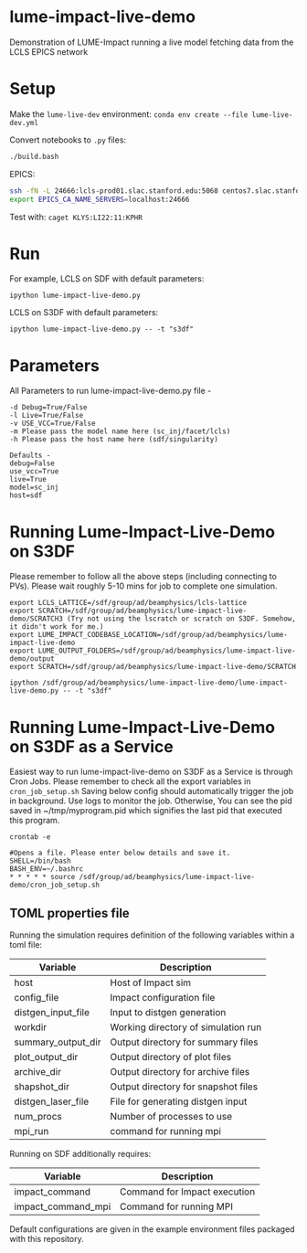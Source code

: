 # lume-impact-live-demo
Demonstration of LUME-Impact running a live model fetching data from the LCLS EPICS network



# Setup

Make the `lume-live-dev` environment:
`conda env create --file lume-live-dev.yml`

Convert notebooks to `.py` files:
```bash
./build.bash
```

EPICS:
```bash
ssh -fN -L 24666:lcls-prod01.slac.stanford.edu:5068 centos7.slac.stanford.edu
export EPICS_CA_NAME_SERVERS=localhost:24666
```

Test with: `caget KLYS:LI22:11:KPHR`


# Run

For example, LCLS on SDF with default parameters:
```
ipython lume-impact-live-demo.py
```

LCLS on S3DF with default parameters:
```
ipython lume-impact-live-demo.py -- -t "s3df"
```

# Parameters

All Parameters to run lume-impact-live-demo.py file -
```
-d Debug=True/False
-l Live=True/False
-v USE_VCC=True/False
-m Please pass the model name here (sc_inj/facet/lcls)
-h Please pass the host name here (sdf/singularity)

Defaults -
debug=False
use_vcc=True
live=True
model=sc_inj
host=sdf
```

# Running Lume-Impact-Live-Demo on S3DF

Please remember to follow all the above steps (including connecting to PVs). Please wait roughly 5-10 mins for job to complete one simulation. 
```
export LCLS_LATTICE=/sdf/group/ad/beamphysics/lcls-lattice
export SCRATCH=/sdf/group/ad/beamphysics/lume-impact-live-demo/SCRATCH3 (Try not using the lscratch or scratch on S3DF. Somehow, it didn't work for me.)
export LUME_IMPACT_CODEBASE_LOCATION=/sdf/group/ad/beamphysics/lume-impact-live-demo
export LUME_OUTPUT_FOLDERS=/sdf/group/ad/beamphysics/lume-impact-live-demo/output
export SCRATCH=/sdf/group/ad/beamphysics/lume-impact-live-demo/SCRATCH

ipython /sdf/group/ad/beamphysics/lume-impact-live-demo/lume-impact-live-demo.py -- -t "s3df"
```

# Running Lume-Impact-Live-Demo on S3DF as a Service

Easiest way to run lume-impact-live-demo on S3DF as a Service is through Cron Jobs.
Please remember to check all the export variables in `cron_job_setup.sh`
Saving below config should automatically trigger the job in background. Use logs to monitor the job. Otherwise, You can see the pid saved in ~/tmp/myprogram.pid which signifies the last pid that executed this program.
```
crontab -e

#Opens a file. Please enter below details and save it. 
SHELL=/bin/bash
BASH_ENV=~/.bashrc
* * * * * source /sdf/group/ad/beamphysics/lume-impact-live-demo/cron_job_setup.sh
```

## TOML properties file

Running the simulation requires definition of the following variables within a toml file:


| Variable                  | Description                          |
|---------------------------|--------------------------------------|
| host                      | Host of Impact sim                   |
| config_file               | Impact configuration file            |
| distgen_input_file        | Input to distgen generation          |
| workdir                   | Working directory of simulation run  |
| summary_output_dir        | Output directory for summary files   |
| plot_output_dir           | Output directory of plot files       |
| archive_dir               | Output directory for archive files   |
| shapshot_dir              | Output directory for snapshot files  |
| distgen_laser_file        | File for generating distgen input    |
| num_procs                 | Number of processes to use           |
| mpi_run                   | command for running mpi              |

Running on SDF additionally requires:

| Variable                  | Description                          |
|---------------------------|--------------------------------------|
| impact_command            | Command for Impact execution         |
| impact_command_mpi        | Command for running MPI              |

Default configurations are given in the example environment files packaged with this repository.
